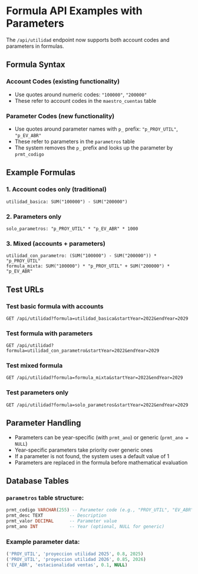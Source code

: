 # Formula API Examples with Parameters

The `/api/utilidad` endpoint now supports both account codes and parameters in formulas.

## Formula Syntax

### Account Codes (existing functionality)
- Use quotes around numeric codes: `"100000"`, `"200000"`
- These refer to account codes in the `maestro_cuentas` table

### Parameter Codes (new functionality)  
- Use quotes around parameter names with `p_` prefix: `"p_PROY_UTIL"`, `"p_EV_ABR"`
- These refer to parameters in the `parametros` table
- The system removes the `p_` prefix and looks up the parameter by `prmt_codigo`

## Example Formulas

### 1. Account codes only (traditional)
```
utilidad_basica: SUM("100000") - SUM("200000")
```

### 2. Parameters only
```
solo_parametros: "p_PROY_UTIL" * "p_EV_ABR" * 1000
```

### 3. Mixed (accounts + parameters)
```
utilidad_con_parametro: (SUM("100000") - SUM("200000")) * "p_PROY_UTIL"
formula_mixta: SUM("100000") * "p_PROY_UTIL" + SUM("200000") * "p_EV_ABR"
```

## Test URLs

### Test basic formula with accounts
```
GET /api/utilidad?formula=utilidad_basica&startYear=2022&endYear=2029
```

### Test formula with parameters
```
GET /api/utilidad?formula=utilidad_con_parametro&startYear=2022&endYear=2029
```

### Test mixed formula
```
GET /api/utilidad?formula=formula_mixta&startYear=2022&endYear=2029
```

### Test parameters only
```
GET /api/utilidad?formula=solo_parametros&startYear=2022&endYear=2029
```

## Parameter Handling

- Parameters can be year-specific (with `prmt_ano`) or generic (`prmt_ano = NULL`)
- Year-specific parameters take priority over generic ones
- If a parameter is not found, the system uses a default value of 1
- Parameters are replaced in the formula before mathematical evaluation

## Database Tables

### `parametros` table structure:
```sql
prmt_codigo VARCHAR(255) -- Parameter code (e.g., "PROY_UTIL", "EV_ABR")
prmt_desc TEXT          -- Description
prmt_valor DECIMAL      -- Parameter value
prmt_ano INT            -- Year (optional, NULL for generic)
```

### Example parameter data:
```sql
('PROY_UTIL', 'proyeccion utilidad 2025', 0.8, 2025)
('PROY_UTIL', 'proyeccion utilidad 2026', 0.85, 2026)
('EV_ABR', 'estacionalidad ventas', 0.1, NULL)
``` 